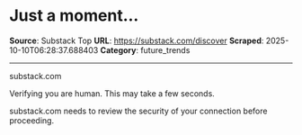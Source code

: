 # Just a moment...

**Source**: Substack Top
**URL**: https://substack.com/discover
**Scraped**: 2025-10-10T06:28:37.688403
**Category**: future_trends

---

substack.com

Verifying you are human. This may take a few seconds.

substack.com needs to review the security of your connection before proceeding.
